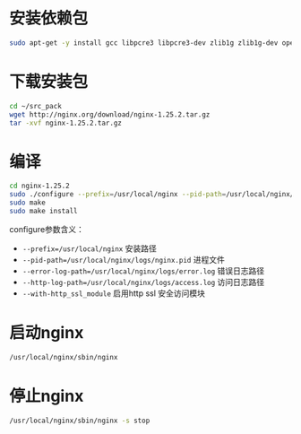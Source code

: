 # 安装依赖包

```sh
sudo apt-get -y install gcc libpcre3 libpcre3-dev zlib1g zlib1g-dev openssl libssl-dev
```

# 下载安装包

```sh
cd ~/src_pack
wget http://nginx.org/download/nginx-1.25.2.tar.gz
tar -xvf nginx-1.25.2.tar.gz
```

# 编译

```sh
cd nginx-1.25.2
sudo ./configure --prefix=/usr/local/nginx --pid-path=/usr/local/nginx/logs/nginx.pid --error-log-path=/usr/local/nginx/logs/error.log --http-log-path=/usr/local/nginx/logs/access.log --with-http_ssl_module
sudo make
sudo make install
```

configure参数含义：

- `--prefix=/usr/local/nginx` 安装路径
- `--pid-path=/usr/local/nginx/logs/nginx.pid` 进程文件
- `--error-log-path=/usr/local/nginx/logs/error.log` 错误日志路径
- `--http-log-path=/usr/local/nginx/logs/access.log` 访问日志路径
- `--with-http_ssl_module` 启用http ssl 安全访问模块

# 启动nginx

```sh
/usr/local/nginx/sbin/nginx
```

# 停止nginx

```sh
/usr/local/nginx/sbin/nginx -s stop
```
